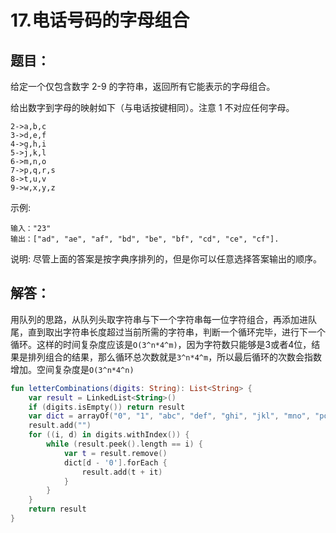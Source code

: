 # 17.电话号码的字母组合

## 题目：

给定一个仅包含数字 2-9 的字符串，返回所有它能表示的字母组合。

给出数字到字母的映射如下（与电话按键相同）。注意 1 不对应任何字母。

	2->a,b,c
	3->d,e,f
	4->g,h,i
	5->j,k,l
	6->m,n,o
	7->p,q,r,s
	8->t,u,v
	9->w,x,y,z

示例:

	输入："23"
	输出：["ad", "ae", "af", "bd", "be", "bf", "cd", "ce", "cf"].

说明:
尽管上面的答案是按字典序排列的，但是你可以任意选择答案输出的顺序。

## 解答：

用队列的思路，从队列头取字符串与下一个字符串每一位字符组合，再添加进队尾，直到取出字符串长度超过当前所需的字符串，判断一个循环完毕，进行下一个循环。这样的时间复杂度应该是`O(3^n*4^m)`，因为字符数只能够是3或者4位，结果是排列组合的结果，那么循环总次数就是`3^n*4^m`，所以最后循环的次数会指数增加。空间复杂度是`O(3^n*4^n)`

```kotlin
fun letterCombinations(digits: String): List<String> {
	var result = LinkedList<String>()
	if (digits.isEmpty()) return result
	var dict = arrayOf("0", "1", "abc", "def", "ghi", "jkl", "mno", "pqrs", "tuv", "wxyz")
	result.add("")
	for ((i, d) in digits.withIndex()) {
		while (result.peek().length == i) {
			var t = result.remove()
			dict[d - '0'].forEach {
				result.add(t + it)
			}
		}
	}
	return result
}
```



